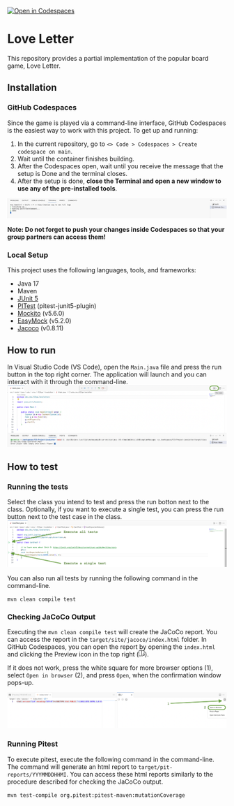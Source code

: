 [![Open in Codespaces](https://classroom.github.com/assets/launch-codespace-7f7980b617ed060a017424585567c406b6ee15c891e84e1186181d67ecf80aa0.svg)](https://classroom.github.com/open-in-codespaces?assignment_repo_id=13036394)
# Love Letter

This repository provides a partial implementation of the popular board game, Love Letter.


## Installation

### GitHub Codespaces

Since the game is played via a command-line interface, GitHub Codespaces is the easiest way to work with this project.
To get up and running:

1. In the current repository, go to `<> Code > Codespaces > Create codespace on main`.
2. Wait until the container finishes building.
3. After the Codespaces open, wait until you receive the message that the setup is Done and the terminal closes.
4. After the setup is done, **close the Terminal and open a new window to use any of the pre-installed tools**.

![Building the final setup](.devcontainer/build-finish.png)

**Note: Do not forget to push your changes inside Codespaces so that your group partners can access them!**

### Local Setup

This project uses the following languages, tools, and frameworks:

* Java 17
* Maven
* [JUnit 5](https://junit.org/junit5)
* [PITest](https://pitest.org) (pitest-junit5-plugin)
* [Mockito](https://site.mockito.org) (v5.6.0)
* [EasyMock](https://easymock.org) (v5.2.0)
* [Jacoco](https://www.eclemma.org/jacoco/trunk/index.html) (v0.8.11)


## How to run

In Visual Studio Code (VS Code), open the `Main.java` file and press the run button in the top right corner. 
The application will launch and you can interact with it through the command-line.
![Execute the program](.devcontainer/execute-system.png)


## How to test

### Running the tests

Select the class you intend to test and press the run botton next to the class. 
Optionally, if you want to execute a single test, you can press the run button next to the test case in the class.
![Test the program](.devcontainer/execute-test.png)

You can also run all tests by running the following command in the command-line.

```
mvn clean compile test
```

### Checking JaCoCo Output

Executing the `mvn clean compile test` will create the JaCoCo report. You can access the report in the `target/site/jacoco/index.html` folder.
In GitHub Codespaces, you can open the report by opening the `index.html` and clicking the Preview icon in the top right (![Test the program](.devcontainer/jacoco-preview.png)).

If it does not work, press the white square for more browser options (1), select `Open in browser` (2), and press `Open`, when the confirmation window pops-up.

![Check in Browser the report](.devcontainer/jacoco-check-report.png)


### Running Pitest

To execute pitest, execute the following command in the command-line. The command will generate an html report to `target/pit-reports/YYYMMDDHHMI`. You can access these html reports similarly to the procedure described for checking the JaCoCo output.

```
mvn test-compile org.pitest:pitest-maven:mutationCoverage
```
